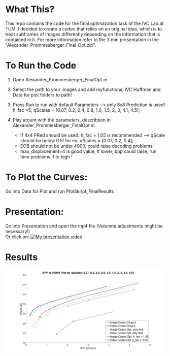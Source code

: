 # What This?

This repo contains the code for the final optimazation task of the IVC Lab at TUM. I decided to create a codec that relies on an original idea, which is to treat subframes of images differently depending on the information that is contained in it. For more information refer to the 3 min presentation in the "Alexander_Prommesberger_Final_Opt.zip". 


# To Run the Code
  
1. Open Alexander_Prommesberger_FinalOpt.m
2. Select the path to your images and add myfunctions, IVC Huffman and Data for plot folders to path!
3. Press Run to run with default Parameters --> only 8x8 Prediction is used! h_fac  =5; qScales = [0.07, 0.2, 0.4, 0.8, 1.0, 1.5, 2, 3, 4.1, 4.5];

3. Play arount with the parameters, describtion in Alexander_Prommesberger_FinalOpt.m
	- If 4x4 PRed should be used: h_fac = 1.05 is recommended --> qScale should be below 0.5! for ex. qScales = [0.07, 0.2, 0.4];
	- EOB should not be under 4000, could raise decoding problems!
    - max_displacement=4 is good value, if lower, bpp could raise, run time problems if to high !


# To Plot the Curves:
  Go into Data for Plot and run PlotSkript_FinalResults


# Presentation:
  Go into Presentation and open the mp4 file (Volumne adjustments might be necessary!) <br>
  Or click on:
[![My presentation video](https://drive.google.com/file/d/1f-avzJbSGiamwg7cHA4G6BwX9jpIjLPH/view?usp=sharing)](https://drive.google.com/file/d/1GW7gBI4aIToL07y8_qql9zDQ4QeqUwEe/view?usp=sharing)

# Results

![Final Results](FinalResults.jpg)







